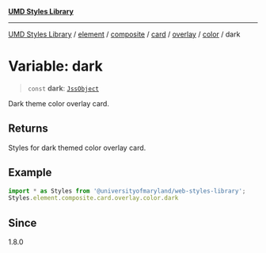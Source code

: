 [**UMD Styles Library**](../../../../../../../../../../README.md)

***

[UMD Styles Library](../../../../../../../../../../README.md) / [element](../../../../../../../../../README.md) / [composite](../../../../../../../README.md) / [card](../../../../../README.md) / [overlay](../../../README.md) / [color](../README.md) / dark

# Variable: dark

> `const` **dark**: [`JssObject`](../../../../../../../../../../utilities/namespaces/transform/type-aliases/JssObject.md)

Dark theme color overlay card.

## Returns

Styles for dark themed color overlay card.

## Example

```typescript
import * as Styles from '@universityofmaryland/web-styles-library';
Styles.element.composite.card.overlay.color.dark
```

## Since

1.8.0
